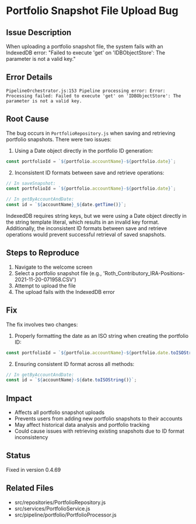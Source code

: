 # Portfolio Snapshot File Upload Bug

## Issue Description
When uploading a portfolio snapshot file, the system fails with an IndexedDB error: "Failed to execute 'get' on 'IDBObjectStore': The parameter is not a valid key."

## Error Details
```
PipelineOrchestrator.js:153 Pipeline processing error: Error: Processing failed: Failed to execute 'get' on 'IDBObjectStore': The parameter is not a valid key.
```

## Root Cause
The bug occurs in `PortfolioRepository.js` when saving and retrieving portfolio snapshots. There were two issues:

1. Using a Date object directly in the portfolio ID generation:
```javascript
const portfolioId = `${portfolio.accountName}-${portfolio.date}`;
```

2. Inconsistent ID formats between save and retrieve operations:
```javascript
// In saveSnapshot:
const portfolioId = `${portfolio.accountName}-${portfolio.date}`;

// In getByAccountAndDate:
const id = `${accountName}_${date.getTime()}`;
```

IndexedDB requires string keys, but we were using a Date object directly in the string template literal, which results in an invalid key format. Additionally, the inconsistent ID formats between save and retrieve operations would prevent successful retrieval of saved snapshots.

## Steps to Reproduce
1. Navigate to the welcome screen
2. Select a portfolio snapshot file (e.g., 'Roth_Contributory_IRA-Positions-2021-11-20-071958.CSV')
3. Attempt to upload the file
4. The upload fails with the IndexedDB error

## Fix
The fix involves two changes:

1. Properly formatting the date as an ISO string when creating the portfolio ID:
```javascript
const portfolioId = `${portfolio.accountName}-${portfolio.date.toISOString()}`;
```

2. Ensuring consistent ID format across all methods:
```javascript
// In getByAccountAndDate:
const id = `${accountName}-${date.toISOString()}`;
```

## Impact
- Affects all portfolio snapshot uploads
- Prevents users from adding new portfolio snapshots to their accounts
- May affect historical data analysis and portfolio tracking
- Could cause issues with retrieving existing snapshots due to ID format inconsistency

## Status
Fixed in version 0.4.69

## Related Files
- src/repositories/PortfolioRepository.js
- src/services/PortfolioService.js
- src/pipeline/portfolio/PortfolioProcessor.js 